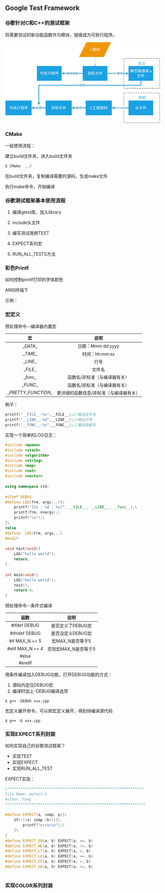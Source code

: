 ## Google Test Framework

### 谷歌针对C和C++的测试框架

将需要测试的新功能函数作为模块，链接成为可执行程序。

![](pic\pic1.png)

### CMake

一般使用流程：

建立build文件夹，进入build文件夹

```bash
$ CMake  ../
```

在build文件夹，复制编译需要的源码，生成make文件

执行make命令，开始编译



### 谷歌测试框架基本使用流程

1. 编译gtest库，加入library

2. include头文件

3. 编写测试用例TEST

4. EXPECT系列宏
5. RUN_ALL_TESTS方法

### 彩色Printf

如何控制printf打印的字体颜色

ANSI终端下

示例：



### 宏定义

预处理命令--编译器内置宏

|          宏          |                  说明                   |
| :------------------: | :-------------------------------------: |
|      \__DATA__       |            日期：Mmm dd yyyy            |
|      \__TIME__       |             时间：hh:mm:ss              |
|      \__LINE__       |                  行号                   |
|      \__FILE__       |                 文件名                  |
|      \__func__       |      函数名/非标准（与编译器有关）      |
|      \__FUNC__       |      函数名/非标准（与编译器有关）      |
| \__PRETTY_FUNCTION__ | 更详细的函数信息/非标准（与编译器有关） |

例子：

```c
printf("__FILE__:%s",__FILE__);//输出文件名
printf("__LINE__:%d",__LINE__);//输出行号
printf("__FUNC__:%s",__FUNC__);//输出函数名
```

实现一个简单的LOG日志：

```c++
#include <queue>
#include <stack>
#include <algorithm>
#include <string>
#include <map>
#include <set>
#include <vector>

using namespace std;

#ifdef DEBUG
#define LOG(frm, args...){\
	printf("[%s : %d : %s]", __FILE__, __LINE__, __func__);\
	printf(frm, ##args);\
	pritnf("\n");\
}\
#else
#define  LOG(frm, args...)
#endif

void test(void){
	LOG("hello world");
	return;
}

int main(void){
    LOG("hello world");
    test();
    return 0;
}

```



预处理命令--条件式编译

|       函数       |         说明         |
| :--------------: | :------------------: |
|   #ifdef DEBUG   |  是否定义了DEBUG宏   |
|  #ifndef DEBUG   |  是否没定义DEBUG宏   |
|  #if MAX_N == 5  |   宏MAX_N是否等于5   |
| #elif MAX_N == 4 | 否则宏MAX_N是否等于5 |
|      #else       |                      |
|      #endif      |                      |



用条件编译加入DEBUG功能，打开DEBUG功能的方式：

1. 源码内定位DEBUG宏
2. 编译时加上-DEBUG编译选项

```shell
$ g++ -DEBUG xxx.cpp
```



宏定义展开命令，可以把宏定义展开，得到待编译源代码

``` shell
$ g++ -E xxx.cpp
```



### 实现EXPECT系列封装

如何实现自己的谷歌测试框架？

- 实现TEST
- 实现EXPECT
- 实现RUN_ALL_TEST



EXPECT实现：

```c++
/**************************************************************
File Name: mytest.h
Author：Yang
***************************************************************/

#define EXPECT(a, comp, p){\
	if(!((a) comp (b))){\
		printf("error\n");\
	}\
}
#define EXPECT_EQ(a, b) EXPECT(a, ==, b)
#define EXPECT_NE(a, b) EXPECT(a, !=, b)
#define EXPECT_LT(a, b) EXPECT(a, <, b)
#define EXPECT_LE(a, b) EXPECT(a, <=, b)
#define EXPECT_GT(a, b) EXPECT(a, >, b)
#define EXPECT_GE(a, b) EXPECT(a, >=, b)



```

### 实现COLOR系列封装